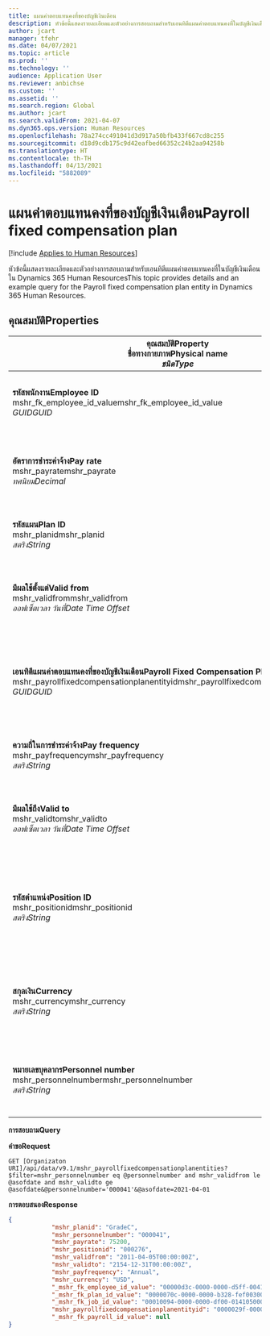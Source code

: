 ```yaml
---
title: แผนค่าตอบแทนคงที่ของบัญชีเงินเดือน
description: หัวข้อนี้แสดงรายละเอียดและตัวอย่างการสอบถามสำหรับเอนทิตีแผนค่าตอบแทนคงที่ในบัญชีเงินเดือนใน Dynamics 365 Human Resources
author: jcart
manager: tfehr
ms.date: 04/07/2021
ms.topic: article
ms.prod: ''
ms.technology: ''
audience: Application User
ms.reviewer: anbichse
ms.custom: ''
ms.assetid: ''
ms.search.region: Global
ms.author: jcart
ms.search.validFrom: 2021-04-07
ms.dyn365.ops.version: Human Resources
ms.openlocfilehash: 78a274cc491041d3d917a50bfb433f667cd8c255
ms.sourcegitcommit: d18d9cdb175c9d42eafbed66352c24b2aa94258b
ms.translationtype: HT
ms.contentlocale: th-TH
ms.lasthandoff: 04/13/2021
ms.locfileid: "5882089"
---
```

# <a name="payroll-fixed-compensation-plan"></a><span data-ttu-id="c5d71-103">แผนค่าตอบแทนคงที่ของบัญชีเงินเดือน</span><span class="sxs-lookup"><span data-stu-id="c5d71-103">Payroll fixed compensation plan</span></span>

[!include [Applies to Human Resources](../includes/applies-to-hr.md)]

<span data-ttu-id="c5d71-104">หัวข้อนี้แสดงรายละเอียดและตัวอย่างการสอบถามสำหรับเอนทิตีแผนค่าตอบแทนคงที่ในบัญชีเงินเดือนใน Dynamics 365 Human Resources</span><span class="sxs-lookup"><span data-stu-id="c5d71-104">This topic provides details and an example query for the Payroll fixed compensation plan entity in Dynamics 365 Human Resources.</span></span>

## <a name="properties"></a><span data-ttu-id="c5d71-105">คุณสมบัติ</span><span class="sxs-lookup"><span data-stu-id="c5d71-105">Properties</span></span>

| <span data-ttu-id="c5d71-106">คุณสมบัติ</span><span class="sxs-lookup"><span data-stu-id="c5d71-106">Property</span></span><br><span data-ttu-id="c5d71-107">**ชื่อทางกายภาพ**</span><span class="sxs-lookup"><span data-stu-id="c5d71-107">**Physical name**</span></span><br><span data-ttu-id="c5d71-108">**_ชนิด_**</span><span class="sxs-lookup"><span data-stu-id="c5d71-108">**_Type_**</span></span> | <span data-ttu-id="c5d71-109">ใช้</span><span class="sxs-lookup"><span data-stu-id="c5d71-109">Use</span></span> | <span data-ttu-id="c5d71-110">คำอธิบาย</span><span class="sxs-lookup"><span data-stu-id="c5d71-110">Description</span></span> |
| --- | --- | --- |
| <span data-ttu-id="c5d71-111">**รหัสพนักงาน**</span><span class="sxs-lookup"><span data-stu-id="c5d71-111">**Employee ID**</span></span><br><span data-ttu-id="c5d71-112">mshr_fk_employee_id_value</span><span class="sxs-lookup"><span data-stu-id="c5d71-112">mshr_fk_employee_id_value</span></span><br><span data-ttu-id="c5d71-113">*GUID*</span><span class="sxs-lookup"><span data-stu-id="c5d71-113">*GUID*</span></span> | <span data-ttu-id="c5d71-114">อ่านอย่างเดียว</span><span class="sxs-lookup"><span data-stu-id="c5d71-114">Read-only</span></span><br><span data-ttu-id="c5d71-115">ต้องระบุ</span><span class="sxs-lookup"><span data-stu-id="c5d71-115">Required</span></span><br><span data-ttu-id="c5d71-116">คีย์นอก: เอนทิตี mshr_Employee_idของmshr_payrollemployeeentity</span><span class="sxs-lookup"><span data-stu-id="c5d71-116">Foreign key:mshr_Employee_id of mshr_payrollemployeeentity entity</span></span>  | <span data-ttu-id="c5d71-117">รหัสพนักงาน</span><span class="sxs-lookup"><span data-stu-id="c5d71-117">Employee ID</span></span> |
| <span data-ttu-id="c5d71-118">**อัตราการชำระค่าจ้าง**</span><span class="sxs-lookup"><span data-stu-id="c5d71-118">**Pay rate**</span></span><br><span data-ttu-id="c5d71-119">mshr_payrate</span><span class="sxs-lookup"><span data-stu-id="c5d71-119">mshr_payrate</span></span><br><span data-ttu-id="c5d71-120">*ทศนิยม*</span><span class="sxs-lookup"><span data-stu-id="c5d71-120">*Decimal*</span></span> | <span data-ttu-id="c5d71-121">อ่านอย่างเดียว</span><span class="sxs-lookup"><span data-stu-id="c5d71-121">Read-only</span></span><br><span data-ttu-id="c5d71-122">ต้องระบุ</span><span class="sxs-lookup"><span data-stu-id="c5d71-122">Required</span></span> | <span data-ttu-id="c5d71-123">อัตราการค่าจ้างที่กําหนดในแผนค่าตอบแทนคงที่</span><span class="sxs-lookup"><span data-stu-id="c5d71-123">Pay rate defined in fixed compensation plan.</span></span> |
| <span data-ttu-id="c5d71-124">**รหัสแผน**</span><span class="sxs-lookup"><span data-stu-id="c5d71-124">**Plan ID**</span></span><br><span data-ttu-id="c5d71-125">mshr_planid</span><span class="sxs-lookup"><span data-stu-id="c5d71-125">mshr_planid</span></span><br><span data-ttu-id="c5d71-126">*สตริง*</span><span class="sxs-lookup"><span data-stu-id="c5d71-126">*String*</span></span> | <span data-ttu-id="c5d71-127">อ่านอย่างเดียว</span><span class="sxs-lookup"><span data-stu-id="c5d71-127">Read-only</span></span><br><span data-ttu-id="c5d71-128">ต้องระบุ</span><span class="sxs-lookup"><span data-stu-id="c5d71-128">Required</span></span> |<span data-ttu-id="c5d71-129">ระบุแผนค่าตอบแทน</span><span class="sxs-lookup"><span data-stu-id="c5d71-129">Specifies the compensation plan.</span></span>  |
| <span data-ttu-id="c5d71-130">**มีผลใช้ตั้งแต่**</span><span class="sxs-lookup"><span data-stu-id="c5d71-130">**Valid from**</span></span><br><span data-ttu-id="c5d71-131">mshr_validfrom</span><span class="sxs-lookup"><span data-stu-id="c5d71-131">mshr_validfrom</span></span><br><span data-ttu-id="c5d71-132">*ออฟเซ็ตเวลา วันที่*</span><span class="sxs-lookup"><span data-stu-id="c5d71-132">*Date Time Offset*</span></span> |  <span data-ttu-id="c5d71-133">อ่านอย่างเดียว</span><span class="sxs-lookup"><span data-stu-id="c5d71-133">Read-only</span></span><br><span data-ttu-id="c5d71-134">ต้องระบุ</span><span class="sxs-lookup"><span data-stu-id="c5d71-134">Required</span></span> |<span data-ttu-id="c5d71-135">วันที่เริ่มต้นการมีผลบังคับใช้ของค่าตอบแทนคงที่ของพนักงาน</span><span class="sxs-lookup"><span data-stu-id="c5d71-135">Date the employee fixed compensation is valid from.</span></span>  |
| <span data-ttu-id="c5d71-136">**เอนทิตีแผนค่าตอบแทนคงที่ของบัญชีเงินเดือน**</span><span class="sxs-lookup"><span data-stu-id="c5d71-136">**Payroll Fixed Compensation Plan entity**</span></span><br><span data-ttu-id="c5d71-137">mshr_payrollfixedcompensationplanentityid</span><span class="sxs-lookup"><span data-stu-id="c5d71-137">mshr_payrollfixedcompensationplanentityid</span></span><br><span data-ttu-id="c5d71-138">*GUID*</span><span class="sxs-lookup"><span data-stu-id="c5d71-138">*GUID*</span></span> | <span data-ttu-id="c5d71-139">ต้องระบุ</span><span class="sxs-lookup"><span data-stu-id="c5d71-139">Required</span></span><br><span data-ttu-id="c5d71-140">ระบบถูกสร้างขึ้น</span><span class="sxs-lookup"><span data-stu-id="c5d71-140">Sytem generated</span></span> | <span data-ttu-id="c5d71-141">ค่า GUID ที่ระบบสร้างขึ้นเพื่อระบุถึงตีแผนค่าตอบแทนโดยเฉพาะ</span><span class="sxs-lookup"><span data-stu-id="c5d71-141">A system-generated GUID value to uniquely identify the compensation plan.</span></span> |
| <span data-ttu-id="c5d71-142">**ความถี่ในการชำระค่าจ้าง**</span><span class="sxs-lookup"><span data-stu-id="c5d71-142">**Pay frequency**</span></span><br><span data-ttu-id="c5d71-143">mshr_payfrequency</span><span class="sxs-lookup"><span data-stu-id="c5d71-143">mshr_payfrequency</span></span><br><span data-ttu-id="c5d71-144">*สตริง*</span><span class="sxs-lookup"><span data-stu-id="c5d71-144">*String*</span></span> | <span data-ttu-id="c5d71-145">อ่านอย่างเดียว</span><span class="sxs-lookup"><span data-stu-id="c5d71-145">Read-only</span></span><br><span data-ttu-id="c5d71-146">ต้องระบุ</span><span class="sxs-lookup"><span data-stu-id="c5d71-146">Required</span></span> |<span data-ttu-id="c5d71-147">ความถี่ในการชําระค่าจ้างของพนักงาน</span><span class="sxs-lookup"><span data-stu-id="c5d71-147">The frequency the employee will be paid.</span></span>  |
| <span data-ttu-id="c5d71-148">**มีผลใช้ถึง**</span><span class="sxs-lookup"><span data-stu-id="c5d71-148">**Valid to**</span></span><br><span data-ttu-id="c5d71-149">mshr_validto</span><span class="sxs-lookup"><span data-stu-id="c5d71-149">mshr_validto</span></span><br><span data-ttu-id="c5d71-150">*ออฟเซ็ตเวลา วันที่*</span><span class="sxs-lookup"><span data-stu-id="c5d71-150">*Date Time Offset*</span></span> | <span data-ttu-id="c5d71-151">อ่านอย่างเดียว</span><span class="sxs-lookup"><span data-stu-id="c5d71-151">Read-only</span></span> <br><span data-ttu-id="c5d71-152">ต้องระบุ</span><span class="sxs-lookup"><span data-stu-id="c5d71-152">Required</span></span> | <span data-ttu-id="c5d71-153">วันที่สิ้นสุดการมีผลบังคับใช้ของค่าตอบแทนคงที่ของพนักงาน</span><span class="sxs-lookup"><span data-stu-id="c5d71-153">Date the employee fixed compensation is valid to.</span></span> |
| <span data-ttu-id="c5d71-154">**รหัสตำแหน่ง**</span><span class="sxs-lookup"><span data-stu-id="c5d71-154">**Position ID**</span></span><br><span data-ttu-id="c5d71-155">mshr_positionid</span><span class="sxs-lookup"><span data-stu-id="c5d71-155">mshr_positionid</span></span><br><span data-ttu-id="c5d71-156">*สตริง*</span><span class="sxs-lookup"><span data-stu-id="c5d71-156">*String*</span></span> | <span data-ttu-id="c5d71-157">อ่านอย่างเดียว</span><span class="sxs-lookup"><span data-stu-id="c5d71-157">Read-only</span></span> <br><span data-ttu-id="c5d71-158">ต้องระบุ</span><span class="sxs-lookup"><span data-stu-id="c5d71-158">Required</span></span> | <span data-ttu-id="c5d71-159">รหัสไปรษณีย์ที่เชื่อมโยงกับพนักงานและการลงทะเบียนแผนค่าตอบแทนคงที่</span><span class="sxs-lookup"><span data-stu-id="c5d71-159">Postion ID associated with the employee and fixed compensation plan enrollment.</span></span> |
| <span data-ttu-id="c5d71-160">**สกุลเงิน**</span><span class="sxs-lookup"><span data-stu-id="c5d71-160">**Currency**</span></span><br><span data-ttu-id="c5d71-161">mshr_currency</span><span class="sxs-lookup"><span data-stu-id="c5d71-161">mshr_currency</span></span><br><span data-ttu-id="c5d71-162">*สตริง*</span><span class="sxs-lookup"><span data-stu-id="c5d71-162">*String*</span></span> | <span data-ttu-id="c5d71-163">อ่านอย่างเดียว</span><span class="sxs-lookup"><span data-stu-id="c5d71-163">Read-only</span></span> <br><span data-ttu-id="c5d71-164">ต้องระบุ</span><span class="sxs-lookup"><span data-stu-id="c5d71-164">Required</span></span> |<span data-ttu-id="c5d71-165">สกุลเงินที่กำหนดสำหรับแผนค่าตอบแทนคงที่</span><span class="sxs-lookup"><span data-stu-id="c5d71-165">The currency defined for the fixed compensation plan</span></span>   |
| <span data-ttu-id="c5d71-166">**หมายเลขบุคลากร**</span><span class="sxs-lookup"><span data-stu-id="c5d71-166">**Personnel number**</span></span><br><span data-ttu-id="c5d71-167">mshr_personnelnumber</span><span class="sxs-lookup"><span data-stu-id="c5d71-167">mshr_personnelnumber</span></span><br><span data-ttu-id="c5d71-168">*สตริง*</span><span class="sxs-lookup"><span data-stu-id="c5d71-168">*String*</span></span> | <span data-ttu-id="c5d71-169">อ่านอย่างเดียว</span><span class="sxs-lookup"><span data-stu-id="c5d71-169">Read-only</span></span><br><span data-ttu-id="c5d71-170">ต้องระบุ</span><span class="sxs-lookup"><span data-stu-id="c5d71-170">Required</span></span> |<span data-ttu-id="c5d71-171">หมายเลขด้านบุคลากรที่ไม่ซ้ำกันของพนักงาน</span><span class="sxs-lookup"><span data-stu-id="c5d71-171">The employee's unique personnel number.</span></span>  |

<span data-ttu-id="c5d71-172">**การสอบถาม**</span><span class="sxs-lookup"><span data-stu-id="c5d71-172">**Query**</span></span>

<span data-ttu-id="c5d71-173">**คำขอ**</span><span class="sxs-lookup"><span data-stu-id="c5d71-173">**Request**</span></span>

```http
GET [Organizaton URI]/api/data/v9.1/mshr_payrollfixedcompensationplanentities?$filter=mshr_personnelnumber eq @personnelnumber and mshr_validfrom le @asofdate and mshr_validto ge @asofdate&@personnelnumber='000041'&@asofdate=2021-04-01
```

<span data-ttu-id="c5d71-174">**การตอบสนอง**</span><span class="sxs-lookup"><span data-stu-id="c5d71-174">**Response**</span></span>

```json
{
            "mshr_planid": "GradeC",
            "mshr_personnelnumber": "000041",
            "mshr_payrate": 75200,
            "mshr_positionid": "000276",
            "mshr_validfrom": "2011-04-05T00:00:00Z",
            "mshr_validto": "2154-12-31T00:00:00Z",
            "mshr_payfrequency": "Annual",
            "mshr_currency": "USD",
            "_mshr_fk_employee_id_value": "00000d3c-0000-0000-d5ff-004105000000",
            "_mshr_fk_plan_id_value": "0000070c-0000-0000-b328-fef003000000",
            "_mshr_fk_job_id_value": "00010094-0000-0000-df00-014105000000",
            "mshr_payrollfixedcompensationplanentityid": "0000029f-0000-0000-d5ff-004105000000",
            "_mshr_fk_payroll_id_value": null
}
```
